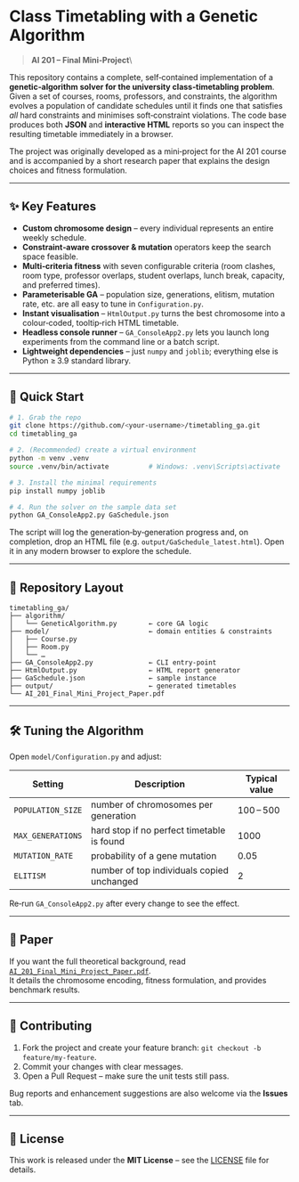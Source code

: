 # Class Timetabling with a Genetic Algorithm

> **AI 201 – Final Mini‑Project**\

This repository contains a complete, self‑contained implementation of a **genetic‑algorithm solver for the university class‑timetabling problem**.\
Given a set of courses, rooms, professors, and constraints, the algorithm evolves a population of candidate schedules until it finds one that satisfies *all* hard constraints and minimises soft‑constraint violations.  The code base produces both **JSON** and **interactive HTML** reports so you can inspect the resulting timetable immediately in a browser.

The project was originally developed as a mini‑project for the AI 201 course and is accompanied by a short research paper that explains the design choices and fitness formulation.

---

## ✨ Key Features

- **Custom chromosome design** – every individual represents an entire weekly schedule.
- **Constraint‑aware crossover & mutation** operators keep the search space feasible.
- **Multi‑criteria fitness** with seven configurable criteria (room clashes, room type, professor overlaps, student overlaps, lunch break, capacity, and preferred times).
- **Parameterisable GA** – population size, generations, elitism, mutation rate, etc. are all easy to tune in `Configuration.py`.
- **Instant visualisation** – `HtmlOutput.py` turns the best chromosome into a colour‑coded, tooltip‑rich HTML timetable.
- **Headless console runner** – `GA_ConsoleApp2.py` lets you launch long experiments from the command line or a batch script.
- **Lightweight dependencies** – just `numpy` and `joblib`; everything else is Python ≥ 3.9 standard library.

---

## 🚀 Quick Start

```bash
# 1. Grab the repo
git clone https://github.com/<your‑username>/timetabling_ga.git
cd timetabling_ga

# 2. (Recommended) create a virtual environment
python -m venv .venv
source .venv/bin/activate          # Windows: .venv\Scripts\activate

# 3. Install the minimal requirements
pip install numpy joblib

# 4. Run the solver on the sample data set
python GA_ConsoleApp2.py GaSchedule.json
```

The script will log the generation‑by‑generation progress and, on completion, drop an HTML file (e.g. `output/GaSchedule_latest.html`). Open it in any modern browser to explore the schedule.

---

## 📁 Repository Layout

```text
timetabling_ga/
├── algorithm/
│   └── GeneticAlgorithm.py        ← core GA logic
├── model/                         ← domain entities & constraints
│   ├── Course.py
│   ├── Room.py
│   └── …
├── GA_ConsoleApp2.py              ← CLI entry‑point
├── HtmlOutput.py                  ← HTML report generator
├── GaSchedule.json                ← sample instance
├── output/                        ← generated timetables
└── AI_201_Final_Mini_Project_Paper.pdf
```

---

## 🛠 Tuning the Algorithm

Open `model/Configuration.py` and adjust:

| Setting           | Description                                | Typical value |
| ----------------- | ------------------------------------------ | ------------- |
| `POPULATION_SIZE` | number of chromosomes per generation       | 100 – 500     |
| `MAX_GENERATIONS` | hard stop if no perfect timetable is found | 1000          |
| `MUTATION_RATE`   | probability of a gene mutation             | 0.05          |
| `ELITISM`         | number of top individuals copied unchanged | 2             |

Re‑run `GA_ConsoleApp2.py` after every change to see the effect.

---

## 📝 Paper

If you want the full theoretical background, read [`AI_201_Final_Mini_Project_Paper.pdf`](AI_201_Final_Mini_Project_Paper.pdf).\
It details the chromosome encoding, fitness formulation, and provides benchmark results.

---

## 🤝 Contributing

1. Fork the project and create your feature branch: `git checkout -b feature/my‑feature`.
2. Commit your changes with clear messages.
3. Open a Pull Request – make sure the unit tests still pass.

Bug reports and enhancement suggestions are also welcome via the **Issues** tab.

---

## 📄 License

This work is released under the **MIT License** – see the [LICENSE](LICENSE) file for details.

